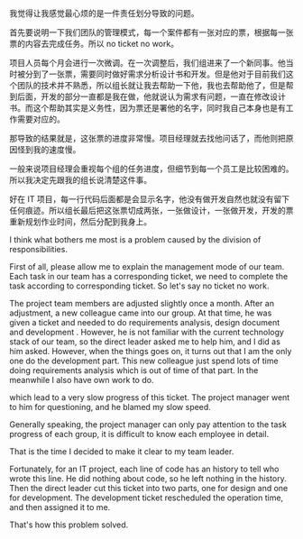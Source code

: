 我觉得让我感觉最心烦的是一件责任划分导致的问题。

首先要说明一下我们团队的管理模式，每一个案件都有一张对应的票，根据每一张票的内容去完成任务。所以 no ticket no work。

项目人员每个月会进行一次微调。在一次调整后，我们组进来了一个新同事。他当时被分到了一张票，需要同时做好需求分析设计书和开发。但是他对于目前我们这个团队的技术并不熟悉，所以组长就让我去帮助一下他，我也去帮助他了，但是帮到后面，开发的部分一直都是我在做，他就说认为需求有问题，一直在修改设计书。而这个帮助其实是义务性，因为票还是署他的名字，同时我自己本身也是有工作需要对应的。

那导致的结果就是，这张票的进度非常慢。项目经理就去找他问话了，而他则把原因怪到我的速度慢。

一般来说项目经理会重视每个组的任务进度，但细节到每一个员工是比较困难的。所以我决定先跟我的组长说清楚这件事。

好在 IT 项目，每一行代码后面都是会显示名字，他没有做开发自然也就没有留下任何痕迹。所以组长最后把这张票切成两张，一张做设计，一张做开发，开发的票重新规划作业时间，然后分配到我身上。

I think what bothers me most is a problem caused by the division of responsibilities.

First of all, please allow me to explain the management mode of our team. Each task in our team has a corresponding ticket, we need to complete the task according to corresponding ticket. So let's say no ticket no work.

The project team members are adjusted slightly once a month. After an adjustment, a new colleague came into our group. At that time, he was given a ticket and needed to do requirements analysis, design document and development . However, he is not familiar with the current technology stack of our team, so the direct leader asked me to help him, and I did as him asked. However, when the things goes on, it turns out that I am the only one do the development part. This new colleague just spend lots of time doing requirements analysis which is out of time of that part. In the meanwhile I also have own work to do.

which lead to a very slow progress of this ticket. The project manager went to him for questioning, and he blamed my slow speed.

Generally speaking, the project manager can only pay attention to the task progress of each group, it is difficult to know each employee in detail.

That is the time I decided to make it clear to my team leader.

Fortunately, for an IT project, each line of code has an history to tell who wrote this line. He did nothing about code, so he left nothing in the history. Then the direct leader cut this ticket into two parts, one for design and one for development. The development ticket rescheduled the operation time, and then assigned it to me.

That's how this problem solved.
